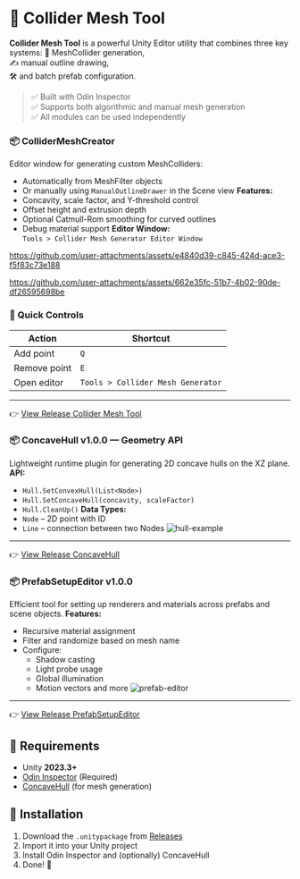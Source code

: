 # 🧱 Collider Mesh Tool
**Collider Mesh Tool** is a powerful Unity Editor utility that combines three key systems:
📐 MeshCollider generation,  
✍️ manual outline drawing,  
🛠 and batch prefab configuration.
> ✅ Built with Odin Inspector  
> ✅ Supports both algorithmic and manual mesh generation  
> ✅ All modules can be used independently

### 📦 ColliderMeshCreator
Editor window for generating custom MeshColliders:
-  Automatically from MeshFilter objects
-  Or manually using `ManualOutlineDrawer` in the Scene view
**Features:**
- Concavity, scale factor, and Y-threshold control  
- Offset height and extrusion depth  
- Optional Catmull-Rom smoothing for curved outlines  
- Debug material support
**Editor Window:**  
`Tools > Collider Mesh Generator Editor Window`

https://github.com/user-attachments/assets/e4840d39-c845-424d-ace3-f5f83c73e188

https://github.com/user-attachments/assets/662e35fc-51b7-4b02-90de-df26595698be

### 🔧 Quick Controls
| Action            | Shortcut |
|-------------------|----------|
| Add point         | `Q`      |
| Remove point      | `E`      |
| Open editor       | `Tools > Collider Mesh Generator` |
---
👉 [View Release Collider Mesh Tool](https://github.com/SinlessDevil/ColliderMeshTool/releases/tag/collider-mesh-creator-v1.0.0)

### 📦 ConcaveHull v1.0.0 — Geometry API
Lightweight runtime plugin for generating 2D concave hulls on the XZ plane.
**API:**
- `Hull.SetConvexHull(List<Node>)`
- `Hull.SetConcaveHull(concavity, scaleFactor)`
- `Hull.CleanUp()`
**Data Types:**
- `Node` – 2D point with ID
- `Line` – connection between two Nodes
![hull-example](https://github.com/user-attachments/assets/52d27373-eabb-400f-a69f-d03cb41d4327)  
---
👉 [View Release ConcaveHull ](https://github.com/SinlessDevil/ColliderMeshTool/releases/tag/concave-hull-v1.0.0)

### 📦 PrefabSetupEditor v1.0.0
Efficient tool for setting up renderers and materials across prefabs and scene objects.
**Features:**
- Recursive material assignment
- Filter and randomize based on mesh name
- Configure:
  - Shadow casting
  - Light probe usage
  - Global illumination
  - Motion vectors and more
![prefab-editor](https://github.com/user-attachments/assets/b2c48312-dabe-4191-9e40-ac59bf64b620) 
---
👉 [View Release PrefabSetupEditor](https://github.com/SinlessDevil/ColliderMeshTool/releases/tag/prefab-setup-editor-v1.0.0)

## 🧰 Requirements
- Unity **2023.3+**
- [Odin Inspector](https://odininspector.com/) (Required)
- [ConcaveHull](https://github.com/SinlessDevil/EcsStickmanSurvivors/releases/tag/ConcaveHull-v1.0.0) (for mesh generation)

## 🚀 Installation
1. Download the `.unitypackage` from [Releases](https://github.com/SinlessDevil/ColliderMeshTool/releases)
2. Import it into your Unity project
3. Install Odin Inspector and (optionally) ConcaveHull
4. Done! 🎉
